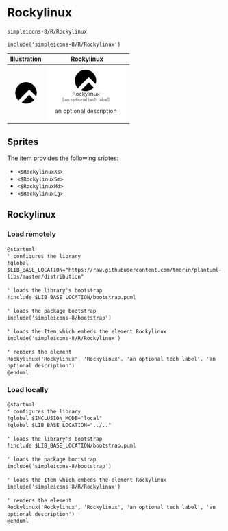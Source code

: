 # Rockylinux


```text
simpleicons-8/R/Rockylinux
```

```text
include('simpleicons-8/R/Rockylinux')
```



| Illustration | Rockylinux |
| :---: | :---: |
| ![illustration for Illustration](../../simpleicons-8/R/Rockylinux.png) | ![illustration for Rockylinux](../../simpleicons-8/R/Rockylinux.Local.png) |



## Sprites
The item provides the following sriptes:

- `<$RockylinuxXs>`
- `<$RockylinuxSm>`
- `<$RockylinuxMd>`
- `<$RockylinuxLg>`





## Rockylinux

### Load remotely
```plantuml
@startuml
' configures the library
!global $LIB_BASE_LOCATION="https://raw.githubusercontent.com/tmorin/plantuml-libs/master/distribution"

' loads the library's bootstrap
!include $LIB_BASE_LOCATION/bootstrap.puml

' loads the package bootstrap
include('simpleicons-8/bootstrap')

' loads the Item which embeds the element Rockylinux
include('simpleicons-8/R/Rockylinux')

' renders the element
Rockylinux('Rockylinux', 'Rockylinux', 'an optional tech label', 'an optional description')
@enduml
```

### Load locally
```plantuml
@startuml
' configures the library
!global $INCLUSION_MODE="local"
!global $LIB_BASE_LOCATION="../.."

' loads the library's bootstrap
!include $LIB_BASE_LOCATION/bootstrap.puml

' loads the package bootstrap
include('simpleicons-8/bootstrap')

' loads the Item which embeds the element Rockylinux
include('simpleicons-8/R/Rockylinux')

' renders the element
Rockylinux('Rockylinux', 'Rockylinux', 'an optional tech label', 'an optional description')
@enduml
```

